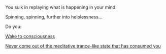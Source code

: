 You sulk in replaying what is happening in your mind.

Spinning, spinning, further into helplessness...

Do you:

[Wake to consciousness](../../../english)

[Never come out of the meditative trance-like state that has consumed you](give-up-rest/consumed-by-trance.md)
